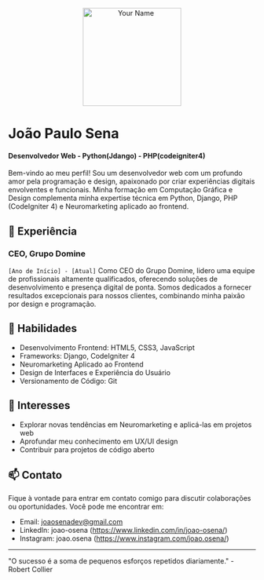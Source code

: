 <p align="center">
  <img src="https://link.to/your/profile/image.png" alt="Your Name" width="200" height="200">
</p>

# João Paulo Sena
#### Desenvolvedor Web - Python(Jdango) - PHP(codeigniter4)

Bem-vindo ao meu perfil! Sou um desenvolvedor web com um profundo amor pela programação e design, apaixonado por criar experiências digitais envolventes e funcionais. Minha formação em Computação Gráfica e Design complementa minha expertise técnica em Python, Django, PHP (CodeIgniter 4) e Neuromarketing aplicado ao frontend.

## 💼 Experiência

### CEO, Grupo Domine
`[Ano de Início] - [Atual]`
Como CEO do Grupo Domine, lidero uma equipe de profissionais altamente qualificados, oferecendo soluções de desenvolvimento e presença digital de ponta. Somos dedicados a fornecer resultados excepcionais para nossos clientes, combinando minha paixão por design e programação.

## 🚀 Habilidades

- Desenvolvimento Frontend: HTML5, CSS3, JavaScript
- Frameworks: Django, CodeIgniter 4
- Neuromarketing Aplicado ao Frontend
- Design de Interfaces e Experiência do Usuário
- Versionamento de Código: Git

## 🌱 Interesses

- Explorar novas tendências em Neuromarketing e aplicá-las em projetos web
- Aprofundar meu conhecimento em UX/UI design
- Contribuir para projetos de código aberto

## 📫 Contato

Fique à vontade para entrar em contato comigo para discutir colaborações ou oportunidades. Você pode me encontrar em:

- Email: joaosenadev@gmail.com
- LinkedIn: joao-osena (https://www.linkedin.com/in/joao-osena/)
- Instagram: joao.osena (https://www.instagram.com/joao.osena/)

---
"O sucesso é a soma de pequenos esforços repetidos diariamente." - Robert Collier
